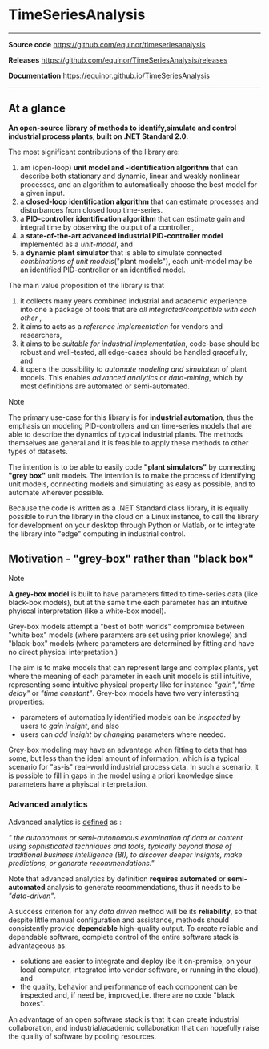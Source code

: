 
# TimeSeriesAnalysis 


------------------------------------------------------------------
 **Source code**   https://github.com/equinor/timeseriesanalysis     

 **Releases**      https://github.com/equinor/TimeSeriesAnalysis/releases 

 **Documentation**  https://equinor.github.io/TimeSeriesAnalysis  

------------------------------------------------------------------

## At a glance

**An open-source library of methods to identify,simulate and control industrial process plants, 
built on .NET Standard 2.0.**

The most significant contributions of the library are:
1. am (open-loop) **unit model and -identification algorithm** that can describe both stationary and dynamic, linear and weakly nonlinear processes, and an algorithm to automatically choose the best model for a given input.
2. a **closed-loop identification algorithm** that can estimate processes and disturbances from closed loop time-series.
3. a **PID-controller identification algorithm** that can estimate gain and integral time by observing the output of a controller.,
4. a **state-of-the-art advanced industrial PID-controller model** implemented as a *unit-model*, and 
5. a **dynamic plant simulator** that is able to simulate connected *combinations of unit models*("plant models"), each unit-model may be an identified PID-controller or an identified model.

The main value proposition of the library is that
1. it collects many years combined industrial and academic experience into one a package of tools that are *all integrated/compatible with each other* ,
2. it aims to acts as a *reference implementation* for vendors and researchers,
3. it aims to be *suitable for industrial implementation*, code-base should be robust and well-tested, all edge-cases should be handled gracefully, and
4. it opens the possibility to *automate modeling and simulation* of plant models. This enables *advanced analytics* or *data-mining*, which by most definitions are automated
or semi-automated.
 
> [!Note]
> The primary use-case for this library is for **industrial automation**, thus
> the emphasis on modeling PID-controllers and on time-series models that are able
> to describe the dynamics of typical industrial plants. The methods themselves are 
> general and it is feasible to apply these methods to other types of datasets.

The intention is to be able to easily code **"plant simulators"** by connecting  
**"grey box"** unit models. The intention is to make the process of identifying unit models, 
connecting models and simulating as easy as possible, and to automate wherever possible. 

Because the code is written as a .NET Standard class library, it is equally possible 
to run the library in the cloud on a Linux instance, to call the library for development
on your desktop through Python or Matlab, or to integrate the library into "edge" computing
in industrial control. 

## Motivation - "grey-box" rather than "black box" 

> [!Note]
> **A grey-box model** is built to have parameters fitted 
> to time-series data (like black-box models), but at the same time each parameter has an
> intuitive phyiscal interpretation (like a white-box model).

Grey-box models attempt a "best of both worlds" compromise 
between "white box" models (where paramters are set using prior knowlege)
and "black-box" models (where parameters are determined by fitting and have no direct physical interpretation.)

The aim is to make models that can represent large and complex plants, yet where the meaning of 
each parameter in each unit models is still intuitive, 
representing some intuitive physical property like for instance *"gain"*,*"time delay"* or *"time constant"*.
Grey-box models have two very interesting properties:
- parameters of automatically identified models can be *inspected* by users to *gain insight*, and also
- users can *add insight* by *changing* parameters where needed. 

Grey-box modeling may have an advantage when fitting to data that has some, but less than 
the ideal amount of information, which is a typical scenario for "as-is" real-world industrial 
process data. In such a scenario, it is possible to fill in gaps in the model
using a priori knowledge since parameters have a phyiscal interpretation. 


### Advanced analytics

Advanced analytics is [defined](https://www.gartner.com/en/information-technology/glossary/advanced-analytics) as :

*" the autonomous or semi-autonomous examination
 of data or content using sophisticated techniques and tools, typically beyond those of 
 traditional business intelligence (BI), to discover deeper insights, make predictions, 
 or generate recommendations."*

Note that advanced analytics by definition **requires** **automated** or **semi-automated**
 analysis to generate recommendations, 
thus it needs to be *"data-driven"*.

A success criterion for any *data driven* method will be its **reliability**, so that despite
little manual configuration and assistance, methods should consistently provide **dependable** high-quality
output. To create reliable and dependable software, complete control of the entire software stack is 
advantageous as: 
- solutions are easier to integrate and deploy (be it on-premise, on your local computer, integrated into
vendor software, or running in the cloud), and
- the quality, behavior and performance of each component can be inspected and, if need be, improved,i.e. there
are no code "black boxes".

An advantage of an open software stack is that it can create industrial collaboration, and industrial/academic
collaboration that can hopefully raise the quality of software by pooling resources.

